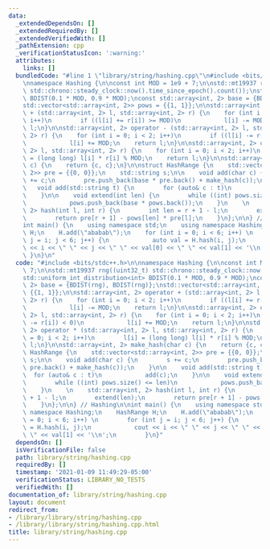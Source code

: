 ```yaml
---
data:
  _extendedDependsOn: []
  _extendedRequiredBy: []
  _extendedVerifiedWith: []
  _pathExtension: cpp
  _verificationStatusIcon: ':warning:'
  attributes:
    links: []
  bundledCode: "#line 1 \"library/string/hashing.cpp\"\n#include <bits/stdc++.h>\n\
    \nnamespace Hashing {\n\nconst int MOD = 1e9 + 7;\n\nstd::mt19937 rng((uint32_t)\
    \ std::chrono::steady_clock::now().time_since_epoch().count());\nstd::uniform_int_distribution<int>\
    \ BDIST(0.1 * MOD, 0.9 * MOD);\nconst std::array<int, 2> base = {BDIST(rng), BDIST(rng)};\n\
    std::vector<std::array<int, 2>> pows = {{1, 1}};\n\nstd::array<int, 2> operator\
    \ + (std::array<int, 2> l, std::array<int, 2> r) {\n    for (int i = 0; i < 2;\
    \ i++)\n        if ((l[i] += r[i]) >= MOD)\n            l[i] -= MOD;\n    return\
    \ l;\n}\n\nstd::array<int, 2> operator - (std::array<int, 2> l, std::array<int,\
    \ 2> r) {\n    for (int i = 0; i < 2; i++)\n        if ((l[i] -= r[i]) < 0)\n\
    \            l[i] += MOD;\n    return l;\n}\n\nstd::array<int, 2> operator * (std::array<int,\
    \ 2> l, std::array<int, 2> r) {\n    for (int i = 0; i < 2; i++)\n        l[i]\
    \ = (long long) l[i] * r[i] % MOD;\n    return l;\n}\n\nstd::array<int, 2> make_hash(char\
    \ c) {\n    return {c, c};\n}\n\nstruct HashRange {\n    std::vector<std::array<int,\
    \ 2>> pre = {{0, 0}};\n    std::string s;\n\n    void add(char c) {\n        s\
    \ += c;\n        pre.push_back(base * pre.back() + make_hash(c));\n    }\n\n \
    \   void add(std::string t) {\n        for (auto& c : t)\n            add(c);\n\
    \    }\n\n    void extend(int len) {\n        while ((int) pows.size() <= len)\n\
    \            pows.push_back(base * pows.back());\n    }\n    \n    std::array<int,\
    \ 2> hash(int l, int r) {\n        int len = r + 1 - l;\n        extend(len);\n\
    \        return pre[r + 1] - pows[len] * pre[l];\n    }\n};\n\n} // Hashing\n\n\
    int main() {\n    using namespace std;\n    using namespace Hashing;\n    HashRange\
    \ H;\n    H.add(\"ababab\");\n    for (int i = 0; i < 6; i++) \n        for (int\
    \ j = i; j < 6; j++) {\n            auto val = H.hash(i, j);\n            cout\
    \ << i << \" \" << j << \" \" << val[0] << \" \" << val[1] << '\\n';\n       \
    \ }\n}\n"
  code: "#include <bits/stdc++.h>\n\nnamespace Hashing {\n\nconst int MOD = 1e9 +\
    \ 7;\n\nstd::mt19937 rng((uint32_t) std::chrono::steady_clock::now().time_since_epoch().count());\n\
    std::uniform_int_distribution<int> BDIST(0.1 * MOD, 0.9 * MOD);\nconst std::array<int,\
    \ 2> base = {BDIST(rng), BDIST(rng)};\nstd::vector<std::array<int, 2>> pows =\
    \ {{1, 1}};\n\nstd::array<int, 2> operator + (std::array<int, 2> l, std::array<int,\
    \ 2> r) {\n    for (int i = 0; i < 2; i++)\n        if ((l[i] += r[i]) >= MOD)\n\
    \            l[i] -= MOD;\n    return l;\n}\n\nstd::array<int, 2> operator - (std::array<int,\
    \ 2> l, std::array<int, 2> r) {\n    for (int i = 0; i < 2; i++)\n        if ((l[i]\
    \ -= r[i]) < 0)\n            l[i] += MOD;\n    return l;\n}\n\nstd::array<int,\
    \ 2> operator * (std::array<int, 2> l, std::array<int, 2> r) {\n    for (int i\
    \ = 0; i < 2; i++)\n        l[i] = (long long) l[i] * r[i] % MOD;\n    return\
    \ l;\n}\n\nstd::array<int, 2> make_hash(char c) {\n    return {c, c};\n}\n\nstruct\
    \ HashRange {\n    std::vector<std::array<int, 2>> pre = {{0, 0}};\n    std::string\
    \ s;\n\n    void add(char c) {\n        s += c;\n        pre.push_back(base *\
    \ pre.back() + make_hash(c));\n    }\n\n    void add(std::string t) {\n      \
    \  for (auto& c : t)\n            add(c);\n    }\n\n    void extend(int len) {\n\
    \        while ((int) pows.size() <= len)\n            pows.push_back(base * pows.back());\n\
    \    }\n    \n    std::array<int, 2> hash(int l, int r) {\n        int len = r\
    \ + 1 - l;\n        extend(len);\n        return pre[r + 1] - pows[len] * pre[l];\n\
    \    }\n};\n\n} // Hashing\n\nint main() {\n    using namespace std;\n    using\
    \ namespace Hashing;\n    HashRange H;\n    H.add(\"ababab\");\n    for (int i\
    \ = 0; i < 6; i++) \n        for (int j = i; j < 6; j++) {\n            auto val\
    \ = H.hash(i, j);\n            cout << i << \" \" << j << \" \" << val[0] << \"\
    \ \" << val[1] << '\\n';\n        }\n}"
  dependsOn: []
  isVerificationFile: false
  path: library/string/hashing.cpp
  requiredBy: []
  timestamp: '2021-01-09 11:49:29-05:00'
  verificationStatus: LIBRARY_NO_TESTS
  verifiedWith: []
documentation_of: library/string/hashing.cpp
layout: document
redirect_from:
- /library/library/string/hashing.cpp
- /library/library/string/hashing.cpp.html
title: library/string/hashing.cpp
---
```

